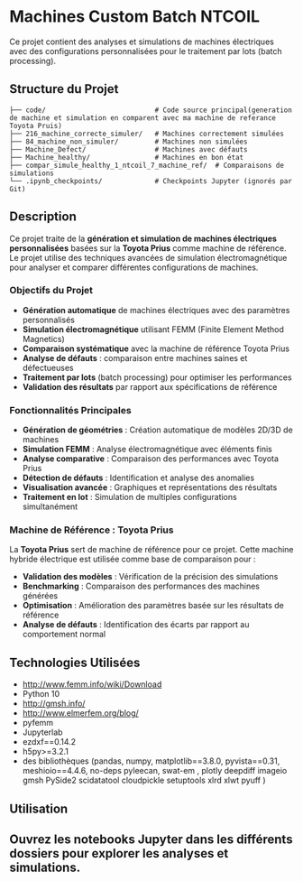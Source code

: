# Machines Custom Batch NTCOIL

Ce projet contient des analyses et simulations de machines électriques avec des configurations personnalisées pour le traitement par lots (batch processing).

## Structure du Projet

```
├── code/                           # Code source principal(generation de machine et simulation en comparent avec ma machine de referance  Toyota Pruis)
├── 216_machine_correcte_simuler/   # Machines correctement simulées
├── 84_machine_non_simuler/         # Machines non simulées
├── Machine_Defect/                 # Machines avec défauts
├── Machine_healthy/                # Machines en bon état
├── compar_simule_healthy_1_ntcoil_7_machine_ref/  # Comparaisons de simulations
└── .ipynb_checkpoints/             # Checkpoints Jupyter (ignorés par Git)
```

## Description

Ce projet traite de la **génération et simulation de machines électriques personnalisées** basées sur la **Toyota Prius** comme machine de référence. Le projet utilise des techniques avancées de simulation électromagnétique pour analyser et comparer différentes configurations de machines.

### Objectifs du Projet

- **Génération automatique** de machines électriques avec des paramètres personnalisés
- **Simulation électromagnétique** utilisant FEMM (Finite Element Method Magnetics)
- **Comparaison systématique** avec la machine de référence Toyota Prius
- **Analyse de défauts** : comparaison entre machines saines et défectueuses
- **Traitement par lots** (batch processing) pour optimiser les performances
- **Validation des résultats** par rapport aux spécifications de référence

### Fonctionnalités Principales

- **Génération de géométries** : Création automatique de modèles 2D/3D de machines
- **Simulation FEMM** : Analyse électromagnétique avec éléments finis
- **Analyse comparative** : Comparaison des performances avec Toyota Prius
- **Détection de défauts** : Identification et analyse des anomalies
- **Visualisation avancée** : Graphiques et représentations des résultats
- **Traitement en lot** : Simulation de multiples configurations simultanément

### Machine de Référence : Toyota Prius

La **Toyota Prius** sert de machine de référence pour ce projet. Cette machine hybride électrique est utilisée comme base de comparaison pour :

- **Validation des modèles** : Vérification de la précision des simulations
- **Benchmarking** : Comparaison des performances des machines générées
- **Optimisation** : Amélioration des paramètres basée sur les résultats de référence
- **Analyse de défauts** : Identification des écarts par rapport au comportement normal

## Technologies Utilisées
- http://www.femm.info/wiki/Download
- Python 10 
- http://gmsh.info/
- http://www.elmerfem.org/blog/
- pyfemm
- Jupyterlab 
- ezdxf==0.14.2
- h5py>=3.2.1
- des bibliothèques (pandas, numpy, matplotlib==3.8.0, pyvista==0.31, meshioio==4.4.6, no-deps pyleecan, swat-em , plotly deepdiff imageio gmsh PySide2 scidatatool cloudpickle setuptools xlrd xlwt pyuff )


## Utilisation

Ouvrez les notebooks Jupyter dans les différents dossiers pour explorer les analyses et simulations.
--------------------------------------------------------------------------------------------------
